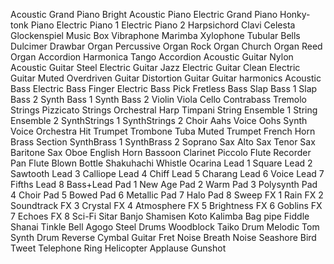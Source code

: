 Acoustic Grand Piano
Bright Acoustic Piano
Electric Grand Piano
Honky-tonk Piano
Electric Piano 1
Electric Piano 2
Harpsichord
Clavi
Celesta
Glockenspiel
Music Box
Vibraphone
Marimba
Xylophone
Tubular Bells
Dulcimer
Drawbar Organ
Percussive Organ
Rock Organ
Church Organ
Reed Organ
Accordion
Harmonica
Tango Accordion
Acoustic Guitar Nylon
Acoustic Guitar Steel
Electric Guitar Jazz
Electric Guitar Clean
Electric Guitar Muted
Overdriven Guitar
Distortion Guitar
Guitar harmonics
Acoustic Bass
Electric Bass Finger
Electric Bass Pick
Fretless Bass
Slap Bass 1
Slap Bass 2
Synth Bass 1
Synth Bass 2
Violin
Viola
Cello
Contrabass
Tremolo Strings
Pizzicato Strings
Orchestral Harp
Timpani
String Ensemble 1
String Ensemble 2
SynthStrings 1
SynthStrings 2
Choir Aahs
Voice Oohs
Synth Voice
Orchestra Hit
Trumpet
Trombone
Tuba
Muted Trumpet
French Horn
Brass Section
SynthBrass 1
SynthBrass 2
Soprano Sax
Alto Sax
Tenor Sax
Baritone Sax
Oboe
English Horn
Bassoon
Clarinet
Piccolo
Flute
Recorder
Pan Flute
Blown Bottle
Shakuhachi
Whistle
Ocarina
Lead 1 Square
Lead 2 Sawtooth
Lead 3 Calliope
Lead 4 Chiff
Lead 5 Charang
Lead 6 Voice
Lead 7 Fifths
Lead 8 Bass+Lead
Pad 1 New Age
Pad 2 Warm
Pad 3 Polysynth
Pad 4 Choir
Pad 5 Bowed
Pad 6 Metallic
Pad 7 Halo
Pad 8 Sweep
FX 1 Rain
FX 2 Soundtrack
FX 3 Crystal
FX 4 Atmosphere
FX 5 Brightness
FX 6 Goblins
FX 7 Echoes
FX 8 Sci-Fi
Sitar
Banjo
Shamisen
Koto
Kalimba
Bag pipe
Fiddle
Shanai
Tinkle Bell
Agogo
Steel Drums
Woodblock
Taiko Drum
Melodic Tom
Synth Drum
Reverse Cymbal
Guitar Fret Noise
Breath Noise
Seashore
Bird Tweet
Telephone Ring
Helicopter
Applause
Gunshot
